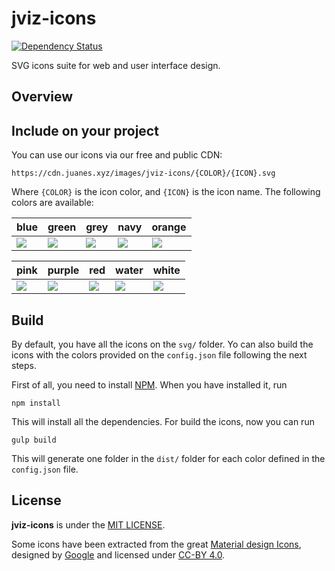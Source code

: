 # jviz-icons

[![Dependency Status](https://david-dm.org/jviz/jviz-icons.svg?style=flat-square)](https://david-dm.org/jviz/jviz-icons)

SVG icons suite for web and user interface design.


## Overview



## Include on your project

You can use our icons via our free and public CDN:

```
https://cdn.juanes.xyz/images/jviz-icons/{COLOR}/{ICON}.svg
```

Where `{COLOR}` is the icon color, and `{ICON}` is the icon name. The following colors are available:

| blue | green | grey | navy | orange |
| ---- | ----- | ---- | ---- | ------ |
| ![](https://cdn.juanes.xyz/images/jviz-icons/blue/done.svg) |  ![](https://cdn.juanes.xyz/images/jviz-icons/green/done.svg) | ![](https://cdn.juanes.xyz/images/jviz-icons/grey/done.svg) | ![](https://cdn.juanes.xyz/images/jviz-icons/navy/done.svg) | ![](https://cdn.juanes.xyz/images/jviz-icons/orange/done.svg) |

| pink | purple | red | water | white |
| ---- | ------ | --- | ----- | ----- |
| ![](https://cdn.juanes.xyz/images/jviz-icons/pink/done.svg) |  ![](https://cdn.juanes.xyz/images/jviz-icons/purple/done.svg) | ![](https://cdn.juanes.xyz/images/jviz-icons/red/done.svg) | ![](https://cdn.juanes.xyz/images/jviz-icons/water/done.svg) | ![](https://cdn.juanes.xyz/images/jviz-icons/white/done.svg) |


## Build

By default, you have all the icons on the `svg/` folder. Yo can also build the icons with the colors provided on the `config.json` file following the next steps.

First of all, you need to install [NPM](https://npmjs.com). When you have installed it, run

```
npm install
```

This will install all the dependencies. For build the icons, now you can run

```
gulp build
```

This will generate one folder in the `dist/` folder for each color defined in the `config.json` file.


## License

**jviz-icons** is under the [MIT LICENSE](./LICENSE).

Some icons have been extracted from the great [Material design Icons](https://design.google.com/icons/), designed by [Google](https://google.com) and licensed under [CC-BY 4.0](https://creativecommons.org/licenses/by/4.0/).
